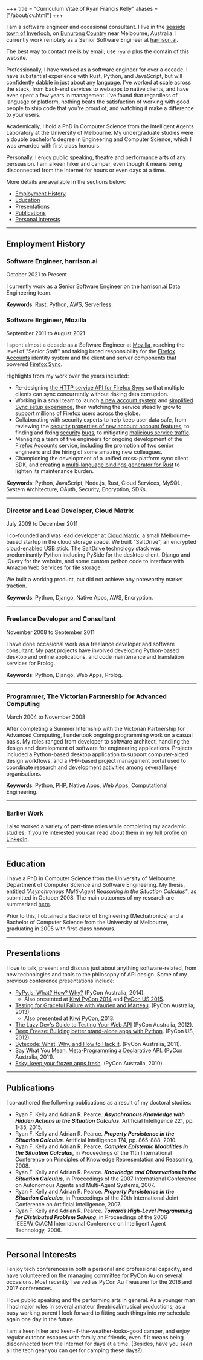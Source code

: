 +++
title = "Curriculum Vitae of Ryan Francis Kelly"
aliases = ["/about/cv.html"]
+++

I am a software engineer and occasional consultant.  I live in the <a href="http://en.wikipedia.org/wiki/Inverloch,_Victoria">seaside town of Inverloch</a>, on <a href="https://www.bunuronglc.org/">Bunurong Country</a> near Melbourne, Australia.
I currently work remotely as a Senior Software Engineer at <a href="https://harrison.ai/">harrison.ai</a>.

The best way to contact me is by email; use `ryan@` plus the domain of this website.

Professionally, I have worked as a software engineer for over a decade. I have substantial experience with Rust, Python, and JavaScript, but will confidently dabble in just about any language.
I've worked at scale across the stack, from back-end services to webapps to native clients, and have even spent a few years in management. I've found that regardless of language or platform, nothing beats the satisfaction of working with good people to ship code that you're proud of, and watching it make a difference to your users.

Academically, I hold a PhD in Computer Science from the Intelligent Agents Laboratory at the University of Melbourne. My undergraduate studies were a double bachelor's degree in Engineering and Computer Science, which I was awarded with first class honours.

Personally, I enjoy public speaking, theatre and performance arts of any persuasion.  I am a keen hiker and camper, even though it means being disconnected from the Internet for hours or even days at a time.

More details are available in the sections below:
* <a href="#employment">Employment History</a>
* <a href="#education">Education</a>
* <a href="#presentations">Presentations</a>
* <a href="#publications">Publications</a>
* <a href="#personal">Personal Interests</a>

<!-- * <a href="#skills">Skills</a> -->

<hr />

## <a name="employment"></a>Employment History

### Software Engineer, harrison.ai
<p class="item-meta">October 2021 to Present</p>

I currently work as a Senior Software Engineer on the <a href="http://harrison.ai/">harrison.ai</a> Data Engineering team.

**Keywords**: Rust, Python, AWS, Serverless.

### Software Engineer, Mozilla
<p class="item-meta">September 2011 to August 2021</p>

I spent almost a decade as a Software Engineer at <a href="http://www.mozilla.com/">Mozilla</a>, reaching the level of "Senior Staff" and taking broad responsibility for the <a href="https://accounts.firefox.com/">Firefox Accounts</a> identity system
and the client and server components that powered <a href="https://www.mozilla.org/en-US/firefox/sync/">Firefox Sync</a>.

Highlights from my work over the years included:
* Re-designing [the HTTP service API for Firefox Sync](https://mozilla-services.readthedocs.io/en/latest/storage/apis-1.5.html) so that multiple clients can sync concurrently without risking data corruption.
* Working in a small team to launch [a new account system](https://blog.mozilla.org/blog/2014/02/07/introducing-mozilla-firefox-accounts/) and [simplified Sync setup experience](https://blog.mozilla.org/services/2014/02/07/a-better-firefox-sync/), then watching the service steadily grow to support millions of Firefox users across the globe.
* Collaborating with security experts to help keep user data safe, from reviewing the [security properties of new account account features](https://github.com/mozilla/fxa/blob/main/packages/fxa-content-server/docs/pairing-architecture.md#intended-security-properties), to finding and fixing [security](/blog/entry/security-bugs-ssrf-via-request-splitting/) [bugs](/blog/entry/exploring-security-persona/), to mitigating [malicious service traffic](https://blog.mozilla.org/services/2016/04/09/stolen-passwords-used-to-break-into-firefox-accounts/).
* Managing a team of five engineers for ongoing development of the [Firefox Accounts](https://accounts.firefox.com/) service, including the promotion of two senior engineers and the hiring of some amazing new colleagues.
* Championing the development of a unified cross-platform sync client SDK, and creating a [multi-language bindings generator for Rust](https://github.com/mozilla/uniffi-rs/) to lighten its maintenance burden.

**Keywords**: Python, JavaScript, Node.js, Rust, Cloud Services, MySQL, System Architecture, OAuth, Security, Encryption, SDKs.

<hr class="mini" />

### Director and Lead Developer, Cloud Matrix
<p class="item-meta">July 2009 to December 2011</p>

I co-founded and was lead developer at <a href="http://www.cloudmatrix.com.au/">Cloud Matrix</a>, a small Melbourne-based startup in the cloud storage space.  We built "SaltDrive", an encrypted cloud-enabled USB stick.  The SaltDrive technology stack was predominantly Python including PySide for the desktop client, Django and jQuery for the website, and some custom python code to interface with Amazon Web Services for file storage.

We built a working product, but did not achieve any noteworthy market traction.

**Keywords**: Python, Django, Native Apps, AWS, Encryption.

<hr class="mini" />

### Freelance Developer and Consultant
<p class="item-meta">November 2008 to September 2011</p>

I have done occasional work as a freelance developer and software consultant.  My past projects have involved developing Python-based desktop and online applications, and code maintenance and translation services for Prolog.

**Keywords**: Python, Django, Web Apps, Prolog.

<hr class="mini" />


### Programmer, The Victorian Partnership for Advanced Computing
<p class="item-meta">March 2004 to November 2008</p>

After completing a Summer Internship with the Victorian Partnership for Advanced Computing, I undertook ongoing programming work on a casual basis.  My roles ranged from developer to software architect, handling the design and development of software for engineering applications. Projects included a Python-based desktop application to support computer-aided design workflows, and a PHP-based project management portal used to coordinate research and development activities among several large organisations.

**Keywords**: Python, PHP, Native Apps, Web Apps, Computational Engineering.

<hr class="mini" />

### Earlier Work

I also worked a variety of part-time roles while completing my academic studies;
if you're interested you can read about them in [my full profile on LinkedIn](https://www.linkedin.com/in/ryanfkelly/).

<hr />

## <a name="education"></a>Education

I have a PhD in Computer Science from the University of Melbourne, Department of Computer Science and Software Engineering.  My thesis, entitled *"Asynchronous Multi-Agent Reasoning in the Situation Calculus"*,
as submitted in October 2008.  The main outcomes of my research are summarized <a href="http://www.rfk.id.au/ramblings/research/">here</a>.

Prior to this, I obtained a Bachelor of Engineering (Mechatronics) and a Bachelor of Computer Science from the University of Melbourne, graduating in 2005 with first-class honours.

<hr />

<!--
## <a name="skills" />Skills

I dislike playing buzzword bingo, and am a big believer in cultivating a "T-shaped" skillset - having both a broad base of general knowledge, and the ability to dig in deep on something on demand.

Still, this *is* a CV, so here are a selection of skills that I've had the opportunity to dig in deep on in the past:

### Python

Python is currently my language of choice for general-purpose development, as shown by its prevalence among my current <a href="https://github.com/rfk/">open-source software projects</a>.  Like many Pythonistas, I appreciate the language's simplicity and its elegant conceptual model.  I've come to depend on Python's comprehensive standard library and the great variety of software available on the <a href="http://pypi.python.org/">Python Package Index</a> to get things done quickly and easily.

Some of my more popular open-source Python projects include:
* <a href="https://github.com/rfk/esky/">Esky</a>:  an auto-update framework for frozen Python apps.
* <a href="https://github.com/rfk/pypyjs">PyPy.js</a>:  a javascript backend and JIT target for the PyPy python interpreter.
* <a href="https://github.com/rfk/playitagainsam">playitagainsam</a>:  a presentation tool for recording and replaying live terminal sessions.


### JavaScript and Node.js

JavaScript was the first programming language I ever learned and I have been using it sporadically for over ten years.  The rise of node.js in recent years has seen me deploying it on both client and server (and occasionally typing "===" into my python code when I jump between projects).  Aside from the obvious list of warts, I find JavaScript to be very powerful and highly productive language.

Some of my more popular open-source JavaScript projects include:
* <a href="https://github.com/rfk/playitagainsam-js">playitagainsam-js</a>:  a web-based player for recorded terminal sessions.
* <a href="https://github.com/mozilla/awsboxen">awsboxen</a>:  a node.js deployment tool built on Amazon Cloud Formation.
* <a href="http://github.com/rfk/xmlns/">jquery.xmlns</a>:  a jQuery plugin providing CSS-3 namespace selector syntax.

### Rust

Recently learned, really enjoying. Wrote a bindings generator.

### Identity, Authentication and OAuth

I built an identity system.

### Cryptography

I'm not a cryptographer, but I've worked with some! Interfacing between cryptographic design and code.


### Written Communication

Constantly getting better at it.

### Public Speaking

Love it, have done a lot of it.

<hr />
-->

## Presentations

I love to talk, present and discuss just about anything software-related, from new technologies and tools to the philosophy of API design.  Some of my previous conference presentations include:

* <a href="http://www.youtube.com/watch?v=8C9q94F6Uqo">PyPy.js: What? How? Why?</a> (PyCon Australia, 2014).
  * Also presented at <a href="https://www.youtube.com/watch?v=pt-e-X_q-dk">Kiwi PyCon 2014</a> and <a href="https://www.youtube.com/watch?v=PiBfOFqDIAI">PyCon US 2015</a>.
* <a href="https://www.youtube.com/watch?v=DH94wksQFPM">Testing for Graceful Failure with Vaurien and Marteau</a>. (PyCon Australia, 2013).
  * Also presented at <a href="http://pyvideo.org/video/2378/testing-for-graceful-failure-with-vaurien-and-mar-">Kiwi PyCon, 2013</a>.
* <a href="http://pyvideo.org/video/1646/the-lazy-devs-guide-to-testing-your-web-api">The Lazy Dev's Guide to Testing Your Web API</a> (PyCon Australia, 2012).
* <a href="http://pyvideo.org/video/958/deep-freeze-building-better-stand-alone-apps-wit">Deep Freeze: Building better stand-alone apps with Python</a>. (PyCon US, 2012).
* <a href="http://pyvideo.org/video/1000/bytecode-what-why-and-how-to-hack-it">Bytecode: What, Why, and How to Hack it</a>. (PyCon Australia, 2011).
* <a href="http://pyvideo.org/video/989/say-what-you-mean-meta-programming-a-declarative">Say What You Mean: Meta-Programming a Declarative API</a>. (PyCon Australia, 2011).
* <a href="http://pyvideo.org/video/470/pyconau-2010--esky--keep-your-frozen-apps-fresh">Esky: keep your frozen apps fresh</a>. (PyCon Australia, 2010).

<hr />

## Publications

<p>I co-authored the following publications as a result of my doctoral studies:</p>

<ul>
<li>Ryan F. Kelly and Adrian R. Pearce. <b><i>Asynchronous Knowledge with Hidden Actions in the Situation Calculus</i></b>. Artificial Intelligence 221, pp. 1-35, 2015.</li>
<li>Ryan F. Kelly and Adrian R. Pearce. <b><i>Property Persistence in the Situation Calculus</i></b>. Artificial Intelligence 174, pp. 865-888, 2010.</li>
<li>Ryan F. Kelly and Adrian R. Pearce. <b><i>Complex Epistemic Modalities in the Situation Calculus</i></b>, in Proceedings of the 11th International Conference on Principles of Knowledge Representation and Reasoning, 2008.</li>
<li>Ryan F. Kelly and Adrian R. Pearce. <b><i>Knowledge and Observations in the Situation Calculus</i></b>, in Proceedings of the 2007 International Conference on Autonomous Agents and Multi-Agent Systems, 2007.</li>
<li>Ryan F. Kelly and Adrian R. Pearce. <b><i>Property Persistence in the Situation Calculus</i></b>, in Proceedings of the 20th International Joint Conference on Artificial Intelligence, 2007.</li>
<li>Ryan F. Kelly and Adrian R. Pearce. <b><i>Towards High-Level Programming for Distributed Problem Solving</i></b>, in Proceedings of the 2006 IEEE/WIC/ACM International Conference on Intelligent Agent Technology, 2006.</li>
</ul>

<hr />

## <a name="personal"></a> Personal Interests

I enjoy tech conferences in both a personal and professional capacity, and have volunteered on the managing committee for [PyCon Au](https://pycon-au.org/) on several occasions. Most recently I served as PyCon Au Treasurer for the 2016 and 2017 conferences.

I love public speaking and the performing arts in general. As a younger man I had major roles in several amateur theatrical/musical productions; as a busy working parent I look forward to fitting such things into my schedule again one day in the future.

I am a keen hiker and keen-if-the-weather-looks-good camper, and enjoy regular outdoor escapes with family and friends, even if it means being disconnected from the Internet for days at a time.
(Besides, have you *seen* all the tech gear you can get for camping these days?).


